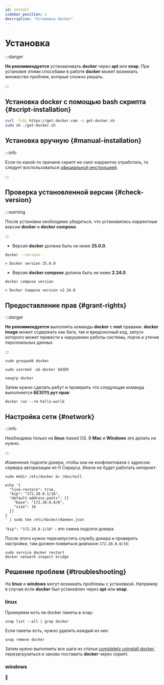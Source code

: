 ```yaml
---
id: install
sidebar_position: 2
description: "Установка docker"
---
```


# Установка

:::danger

**Не рекоммендуется** устанавливать **docker** через **apt** или **snap**. При установке этими способами в работе **docker** может возникать
множество проблем, которые сложно решать.

:::

## Установка docker с помощью bash скрипта {#script-installation}

```sh
curl -fsSL https://get.docker.com -o get-docker.sh
sudo sh ./get-docker.sh
```

## Установка вручную {#manual-installation}

:::info

Если по какой-то причине скрипт не смог корректно отработать, то следует воспользоваться [официальной инструкцией](https://docs.docker.com/engine/install/ubuntu/#install-using-the-repository).

:::

## Проверка установленной версии {#check-version}

:::warning

После установки необходимо убедиться, что установились корректные версии **docker** и **docker compose**.

:::

- Версия **docker** должна быть не ниже **25.0.0**.

```sh
docker --version
```

`> Docker version 25.0.0`

- Версия **docker compose** должна быть не ниже **2.24.0**.

```shell
docker compose version
```

`> Docker Compose version v2.24.0`

## Предоставление прав {#grant-rights}

:::danger

**Не рекоммендуется** выполнять команды **docker** с **root** правами. **docker image** может содержать как баги, так и
вредоносный код, запуск которого может привести к нарушению работы системы, порче и утечке персональных данных.

:::

```shell
sudo groupadd docker
```

```shell
sudo usermod -aG docker $USER
```

```shell
newgrp docker
```

Затем нужно сделать ребут и проверить что следующая команда выполняется **БЕЗ(!!!) рут прав**:

```shell
docker run --rm hello-world
```

## Настройка сети {#network}

:::info

Необходима только на **linux**-based OS. В **Mac** и **Windows** это делать не нужно.

:::

Изменение подсети докера, чтобы она не конфликтовала с адресом сервера авторизации wi-fi Сириуса. Иначе не будет работать интернет:

```shell
sudo mkdir /etc/docker &> /dev/null
```

```shell
echo '{
  "live-restore": true,
  "bip": "172.20.0.1/16",
  "default-address-pools": [{
    "base": "172.20.0.0/8",
    "size": 16
  }]
}
' | sudo tee /etc/docker/daemon.json
```

`"bip": "172.20.0.1/16"` - это смена подсети докера

После этого нужно перезапустить службу докера и проверить настройки,
там должен появиться диапазон `172.20.0.0/16`:

```shell
sudo service docker restart
docker network inspect bridge
```

## Решение проблем {#troubleshooting}

На **linux** и **windows** могут возникать проблемы с установкой. Например в случае если **docker**
был установлен через **apt** или **snap**.

### linux

Проверяем есть ли docker пакеты в snap:

```shell
snap list --all | grep docker
```

Если пакеты есть, нужно удалить каждый из них:

```shell
snap remove docker
```

Затем нужно выполнить все шаги из статьи
[completely uninstall docker](https://www.golinuxcloud.com/ubuntu-uninstall-docker/),
перезагрузиться и заново поставить **docker** через скрипт.

### windows

🤔
